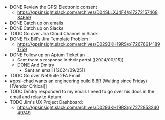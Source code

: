 - DONE Review the GPSI Electronic consent
	- https://gpsinsight.slack.com/archives/D04SLLXJ4F4/p1727215746884659
- DONE Catch up on emails
- DONE Catch up on Slacks
- TODO Go over Jira Cloud Channel in Slack
- DONE Fix Bill's Jira Template Problem
	- https://gpsinsight.slack.com/archives/D0293KH19RS/p1726766141891759
- DONE Follow up on Aptum Ticket an
	- Sent them a response in their portal [[2024/09/25]]
	- DONE And Dmitry
		- Sent an email [[2024/09/25]]
- TODO Go over NetSuite 2FA Email
- #gpsi-chad wants an engineering build 8.6R (Waiting since Friday) [[Vendor Critical]]
- TODO Dmitry responded to my email. I need to go over his docs in the email and relay to Aptum
- TODO Jim's UX Project Dashboard:
	- https://gpsinsight.slack.com/archives/D0293KH19RS/p1727285324049749